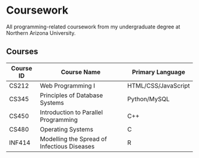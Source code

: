 # Coursework
All programming-related coursework from my undergraduate degree at Northern Arizona University.

## Courses
| Course ID | Course Name | Primary Language |
|---|---|---|
| CS212 | Web Programming I | HTML/CSS/JavaScript |
| CS345 | Principles of Database Systems | Python/MySQL |
| CS450 | Introduction to Parallel Programming | C++ |
| CS480 | Operating Systems | C |
| INF414 | Modelling the Spread of Infectious Diseases | R |
